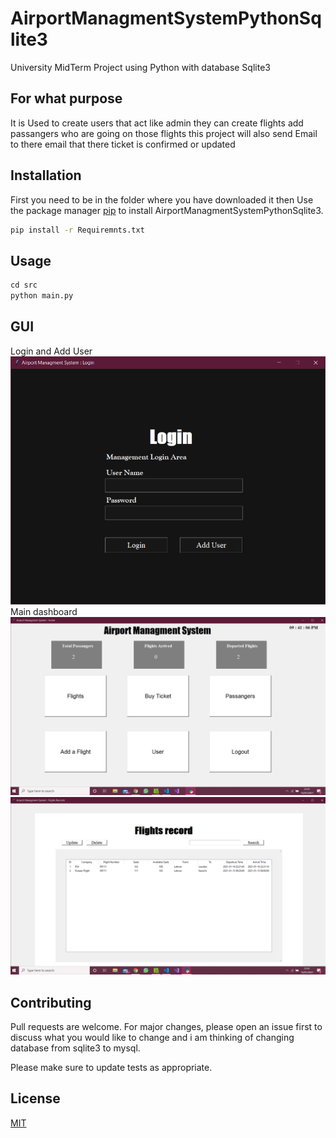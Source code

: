 # AirportManagmentSystemPythonSqlite3
University MidTerm Project using Python with database Sqlite3 

## For what purpose 
It is Used to create users that act like admin they can create flights add passangers who are going on those flights this project will also send Email to there email that there ticket is confirmed or updated

## Installation
First you need to be in the folder where you have downloaded it then 
Use the package manager [pip](https://pip.pypa.io/en/stable/) to install AirportManagmentSystemPythonSqlite3.

```bash
pip install -r Requiremnts.txt  
```

## Usage

```python
cd src
python main.py

```

## GUI
Login and Add User
![alt text](https://github.com/CodeTerminator007/AirportManagmentSystemPythonSqlite3/blob/master/images/1.PNG?raw=true)
Main dashboard
![alt text](https://github.com/CodeTerminator007/AirportManagmentSystemPythonSqlite3/blob/master/images/2.PNG?raw=true)
![alt text](https://github.com/CodeTerminator007/AirportManagmentSystemPythonSqlite3/blob/master/images/3.PNG?raw=true)


## Contributing
Pull requests are welcome. For major changes, please open an issue first to discuss what you would like to change and i am thinking of changing database from sqlite3 to mysql.

Please make sure to update tests as appropriate.

## License
[MIT](https://choosealicense.com/licenses/mit/)
